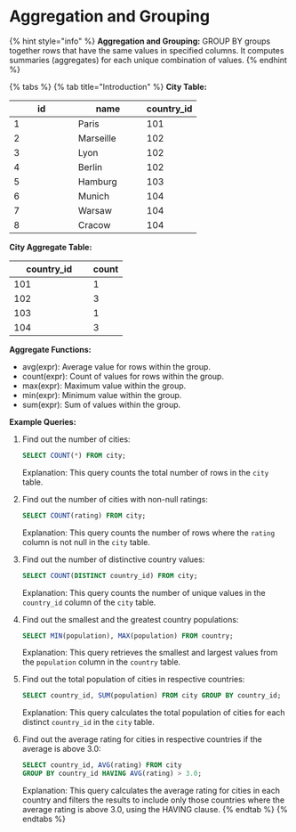 # Aggregation and Grouping

{% hint style="info" %}
**Aggregation and Grouping:** GROUP BY groups together rows that have the same values in specified columns. It computes summaries (aggregates) for each unique combination of values.
{% endhint %}

{% tabs %}
{% tab title="Introduction" %}
**City Table:**

<table><thead><tr><th width="100">id</th><th width="107">name</th><th>country_id</th></tr></thead><tbody><tr><td>1</td><td>Paris</td><td>101</td></tr><tr><td>2</td><td>Marseille</td><td>102</td></tr><tr><td>3</td><td>Lyon</td><td>102</td></tr><tr><td>4</td><td>Berlin</td><td>102</td></tr><tr><td>5</td><td>Hamburg</td><td>103</td></tr><tr><td>6</td><td>Munich</td><td>104</td></tr><tr><td>7</td><td>Warsaw</td><td>104</td></tr><tr><td>8</td><td>Cracow</td><td>104</td></tr></tbody></table>

**City Aggregate Table:**

<table><thead><tr><th width="127">country_id</th><th>count</th></tr></thead><tbody><tr><td>101</td><td>1</td></tr><tr><td>102</td><td>3</td></tr><tr><td>103</td><td>1</td></tr><tr><td>104</td><td>3</td></tr></tbody></table>

**Aggregate Functions:**

* avg(expr): Average value for rows within the group.
* count(expr): Count of values for rows within the group.
* max(expr): Maximum value within the group.
* min(expr): Minimum value within the group.
* sum(expr): Sum of values within the group.

**Example Queries:**

1.  Find out the number of cities:

    ```sql
    SELECT COUNT(*) FROM city;
    ```

    Explanation: This query counts the total number of rows in the `city` table.
2.  Find out the number of cities with non-null ratings:

    ```sql
    SELECT COUNT(rating) FROM city;
    ```

    Explanation: This query counts the number of rows where the `rating` column is not null in the `city` table.
3.  Find out the number of distinctive country values:

    ```sql
    SELECT COUNT(DISTINCT country_id) FROM city;
    ```

    Explanation: This query counts the number of unique values in the `country_id` column of the `city` table.
4.  Find out the smallest and the greatest country populations:

    ```sql
    SELECT MIN(population), MAX(population) FROM country;
    ```

    Explanation: This query retrieves the smallest and largest values from the `population` column in the `country` table.
5.  Find out the total population of cities in respective countries:

    ```sql
    SELECT country_id, SUM(population) FROM city GROUP BY country_id;
    ```

    Explanation: This query calculates the total population of cities for each distinct `country_id` in the `city` table.
6.  Find out the average rating for cities in respective countries if the average is above 3.0:

    ```sql
    SELECT country_id, AVG(rating) FROM city
    GROUP BY country_id HAVING AVG(rating) > 3.0;
    ```

    Explanation: This query calculates the average rating for cities in each country and filters the results to include only those countries where the average rating is above 3.0, using the HAVING clause.
{% endtab %}
{% endtabs %}
